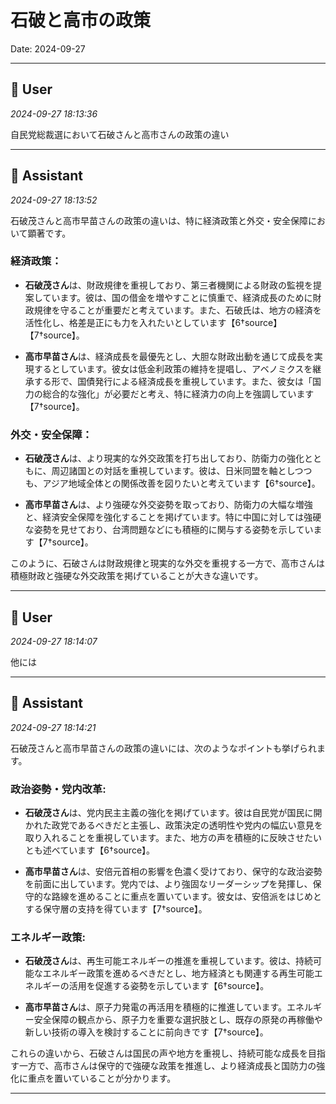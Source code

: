 # 石破と高市の政策

Date: 2024-09-27

---

## 👤 User
*2024-09-27 18:13:36*

自民党総裁選において石破さんと高市さんの政策の違い

---

## 🤖 Assistant
*2024-09-27 18:13:52*

石破茂さんと高市早苗さんの政策の違いは、特に経済政策と外交・安全保障において顕著です。

### 経済政策：
- **石破茂さん**は、財政規律を重視しており、第三者機関による財政の監視を提案しています。彼は、国の借金を増やすことに慎重で、経済成長のために財政規律を守ることが重要だと考えています。また、石破氏は、地方の経済を活性化し、格差是正にも力を入れたいとしています【6†source】【7†source】。
  
- **高市早苗さん**は、経済成長を最優先とし、大胆な財政出動を通じて成長を実現するとしています。彼女は低金利政策の維持を提唱し、アベノミクスを継承する形で、国債発行による経済成長を重視しています。また、彼女は「国力の総合的な強化」が必要だと考え、特に経済力の向上を強調しています【7†source】。

### 外交・安全保障：
- **石破茂さん**は、より現実的な外交政策を打ち出しており、防衛力の強化とともに、周辺諸国との対話を重視しています。彼は、日米同盟を軸としつつも、アジア地域全体との関係改善を図りたいと考えています【6†source】。

- **高市早苗さん**は、より強硬な外交姿勢を取っており、防衛力の大幅な増強と、経済安全保障を強化することを掲げています。特に中国に対しては強硬な姿勢を見せており、台湾問題などにも積極的に関与する姿勢を示しています【7†source】。

このように、石破さんは財政規律と現実的な外交を重視する一方で、高市さんは積極財政と強硬な外交政策を掲げていることが大きな違いです。

---

## 👤 User
*2024-09-27 18:14:07*

他には

---

## 🤖 Assistant
*2024-09-27 18:14:21*

石破茂さんと高市早苗さんの政策の違いには、次のようなポイントも挙げられます。

### 政治姿勢・党内改革:
- **石破茂さん**は、党内民主主義の強化を掲げています。彼は自民党が国民に開かれた政党であるべきだと主張し、政策決定の透明性や党内の幅広い意見を取り入れることを重視しています。また、地方の声を積極的に反映させたいとも述べています【6†source】。
  
- **高市早苗さん**は、安倍元首相の影響を色濃く受けており、保守的な政治姿勢を前面に出しています。党内では、より強固なリーダーシップを発揮し、保守的な路線を進めることに重点を置いています。彼女は、安倍派をはじめとする保守層の支持を得ています【7†source】。

### エネルギー政策:
- **石破茂さん**は、再生可能エネルギーの推進を重視しています。彼は、持続可能なエネルギー政策を進めるべきだとし、地方経済とも関連する再生可能エネルギーの活用を促進する姿勢を示しています【6†source】。
  
- **高市早苗さん**は、原子力発電の再活用を積極的に推進しています。エネルギー安全保障の観点から、原子力を重要な選択肢とし、既存の原発の再稼働や新しい技術の導入を検討することに前向きです【7†source】。

これらの違いから、石破さんは国民の声や地方を重視し、持続可能な成長を目指す一方で、高市さんは保守的で強硬な政策を推進し、より経済成長と国防力の強化に重点を置いていることが分かります。

---

